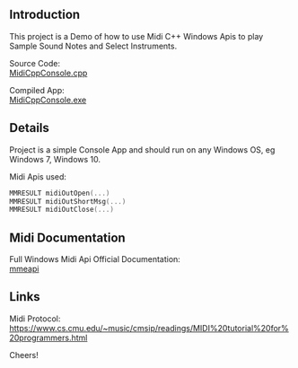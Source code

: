 ## Introduction

This project is a Demo of how to use Midi C++ Windows Apis to play Sample Sound Notes and Select Instruments.

Source Code:  
[MidiCppConsole.cpp](https://github.com/KodiStudios/midi-cpp-console/blob/main/MidiCppConsole/MidiCppConsole.cpp)

Compiled App:  
[MidiCppConsole.exe](https://github.com/KodiStudios/midi-cpp-console/releases/latest)

## Details

Project is a simple Console App and should run on any Windows OS, eg Windows 7, Windows 10.

Midi Apis used:  
```C++
MMRESULT midiOutOpen(...)
MMRESULT midiOutShortMsg(...)
MMRESULT midiOutClose(...)
```

## Midi Documentation

Full Windows Midi Api Official Documentation:  
[mmeapi](https://docs.microsoft.com/en-us/windows/win32/api/mmeapi/)

## Links

Midi Protocol:  
https://www.cs.cmu.edu/~music/cmsip/readings/MIDI%20tutorial%20for%20programmers.html

Cheers!
